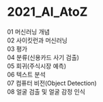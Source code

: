 # 2021_AI_AtoZ
01 머신러닝 개념<br>
02 사이킷런과 머신러닝<br>
03 평가<br>
04 분류(신용카드 사기 검출)<br>
05 회귀(주식시장 예측)<br>
06 텍스트 분석<br>
07 컴퓨터 비전(Object Detection)<br>
08 얼굴 검출 및 얼굴 감정 인식
